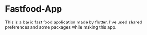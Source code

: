 # Fastfood-App
This is a basic fast food application made by flutter. I've used shared preferences and some packages while making this app.
